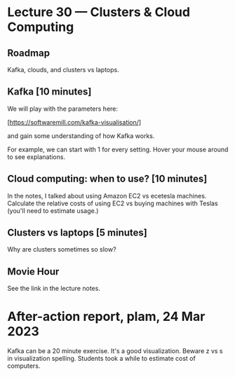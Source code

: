 # Lecture 30 — Clusters & Cloud Computing

## Roadmap

Kafka, clouds, and clusters vs laptops.

## Kafka [10 minutes]

We will play with the parameters here:

[https://softwaremill.com/kafka-visualisation/]

and gain some understanding of how Kafka works.

For example, we can start with 1 for every setting. Hover your mouse around to
see explanations.

## Cloud computing: when to use? [10 minutes]

In the notes, I talked about using Amazon EC2 vs ecetesla machines. Calculate
the relative costs of using EC2 vs buying machines with Teslas (you'll need to
estimate usage.)

## Clusters vs laptops [5 minutes]

Why are clusters sometimes so slow?

## Movie Hour

See the link in the lecture notes.

# After-action report, plam, 24 Mar 2023

Kafka can be a 20 minute exercise. It's a good visualization. Beware z vs s in
visualization spelling. Students took a while to estimate cost of computers.
